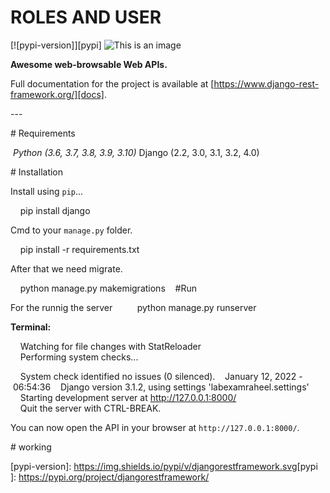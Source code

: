 # ROLES AND USER 
  
 ​[![pypi-version]][pypi] 
 ​![​This is an image​](https://img.shields.io/badge/coverage%20-96%25-green) 
  
 ​**Awesome web-browsable Web APIs.** 
  
 ​Full documentation for the project is available at [​https://www.django-rest-framework.org/​][docs]. 
  
  ​---  
 
 ​#​ ​Requirements 
  
 ​*​ Python (3.6, 3.7, 3.8, 3.9, 3.10) 
 ​*​ Django (2.2, 3.0, 3.1, 3.2, 4.0) 
  
 ​#​ ​Installation 
  
 ​Install using ​`pip`​... 
  
 ​    pip install django 
  
 ​Cmd to your ​`manage.py`​ folder. 
  
 ​    pip install -r requirements.txt 
  
 ​After that we need migrate. 
  
 ​    python manage.py makemigrations    
 ​#​Run 
  
 ​For the runnig the server 
 ​     
 ​    python manage.py runserver 
  
 
 **​Terminal:** 
  
 ​    Watching for file changes with StatReloader 
 ​    Performing system checks... 
  
 ​    System check identified no issues (0 silenced). 
 ​    January 12, 2022 - 06:54:36 
 ​    Django version 3.1.2, using settings 'labexamraheel.settings' 
 ​    Starting development server at http://127.0.0.1:8000/ 
 ​    Quit the server with CTRL-BREAK. 
  
 ​You can now open the API in your browser at ​`http://127.0.0.1:8000/`​. 
  
 ​#​ ​working 
  
  
  
 ​[​pypi-version​]: https://img.shields.io/pypi/v/djangorestframework.svg 
 ​[​pypi​]: https://pypi.org/project/djangorestframework/